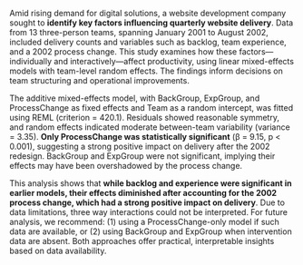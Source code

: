 Amid rising demand for digital solutions, a website development company sought to **identify key factors 
influencing quarterly website delivery**. Data from 13 three-person teams, spanning January 2001 to August 
2002, included delivery counts and variables such as backlog, team experience, and a 2002 process change. 
This study examines how these factors—individually and interactively—affect productivity, using linear 
mixed-effects models with team-level random effects. The findings inform decisions on team structuring and 
operational improvements. 

The additive mixed-effects model, with BackGroup, ExpGroup, and ProcessChange as fixed effects and Team as a 
random intercept, was fitted using REML (criterion = 420.1). Residuals showed reasonable symmetry, and random 
effects indicated moderate between-team variability (variance = 3.35). **Only ProcessChange was statistically significant** 
(β = 9.15, p < 0.001), suggesting a strong positive impact on delivery after the 2002 redesign. BackGroup and ExpGroup 
were not significant, implying their effects may have been overshadowed by the process change. 

This analysis shows that **while backlog and experience were significant in earlier models, their effects diminished after 
accounting for the 2002 process change, which had a strong positive impact on delivery**. Due to data limitations, three
way interactions could not be interpreted. For future analysis, we recommend: (1) using a ProcessChange-only model 
if such data are available, or (2) using BackGroup and ExpGroup when intervention data are absent. Both approaches 
offer practical, interpretable insights based on data availability. 
